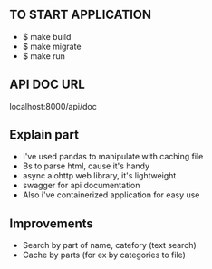 ## TO START APPLICATION
* $ make build
* $ make migrate
* $ make run

## API DOC URL
localhost:8000/api/doc

## Explain part
* I've used pandas to manipulate with caching file
* Bs to parse html, cause it's handy
* async aiohttp web library, it's lightweight
* swagger for api documentation
* Also i've containerized application for easy use


## Improvements
* Search by part of name, catefory (text search)
* Cache by parts (for ex by categories to file)

